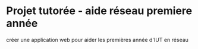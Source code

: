 # Projet tutorée - aide réseau premiere année

créer une application web pour aider les premières année d'IUT en réseau
